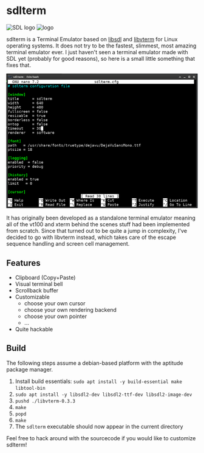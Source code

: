 # sdlterm
![SDL logo](data/SDL_logo.png) ![logo](data/terminal_small.png)

sdlterm is a Terminal Emulator based on [libsdl](http://www.libsdl.org)
and [libvterm](http://www.leonerd.org.uk/code/libvterm/) for Linux operating
systems.
It does not try to be the fastest, slimmest, most amazing terminal emulator
ever. I just haven't seen a terminal emulator made with SDL yet (probably for
good reasons), so here is a small little something that fixes that.

![sdlterm screenshot](data/screenshot.png)

It has originally been developed as a standalone terminal emulator meaning
all of the vt100 and xterm behind the scenes stuff had been implemented
from scratch. Since that turned out to be quite a jump in complexity, I've
decided to go with libvterm instead, which takes care of the escape sequence
handling and screen cell management.

## Features
* Clipboard (Copy+Paste)
* Visual terminal bell
* Scrollback buffer
* Customizable
    * choose your own cursor
    * choose your own rendering backend
    * choose your own pointer
    * ...
* Quite hackable

## Build

The following steps assume a debian-based platform with the aptitude package
manager.

1. Install build essentials: `sudo apt install -y build-essential make libtool-bin`
2. `sudo apt install -y libsdl2-dev libsdl2-ttf-dev libsdl2-image-dev`
3. `pushd ./libvterm-0.3.3`
4. `make`
5. `popd`
6. `make`
7. The `sdlterm` executable should now appear in the current directory

Feel free to hack around with the sourcecode if you would like
to customize sdlterm!
